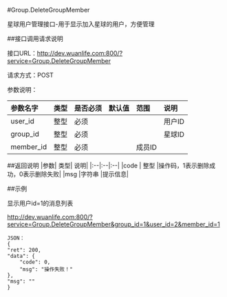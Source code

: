 #Group.DeleteGroupMember

星球用户管理接口-用于显示加入星球的用户，方便管理

##接口调用请求说明

接口URL：http://dev.wuanlife.com:800/?service=Group.DeleteGroupMember

请求方式：POST

参数说明：

|参数名字   | 类型|  是否必须   | 默认值   | 范围      |  说明|
|:--|:--|:--|:--|:--|:--|
|user_id|整型|必须|||用户ID|
|group_id|整型|必须|||星球ID|
|member_id|整型|必须||成员ID|


##返回说明
|参数|        类型|   说明|
|:--|:--|:--|
|code  |  整型  |操作码，1表示删除成功，0表示删除失败|
|msg |字符串 |提示信息|


##示例

显示用户id=1的消息列表

http://dev.wuanlife.com:800/?service=Group.DeleteGroupMember&group_id=1&user_id=2&member_id=1

    JSON：
    {
    "ret": 200,
    "data": {
        "code": 0,
        "msg": "操作失败！"
    },
    "msg": ""
    }